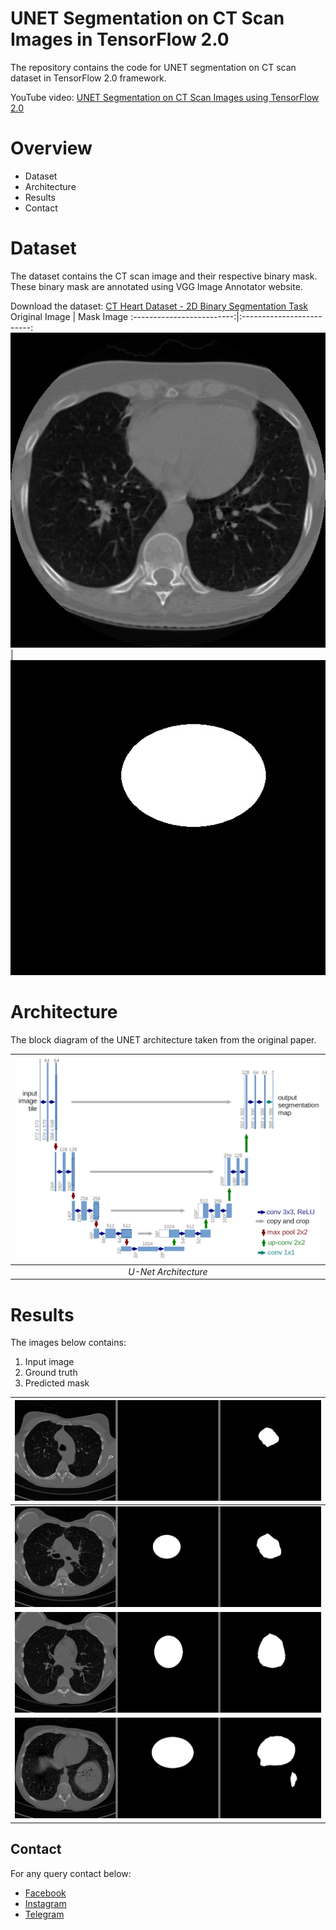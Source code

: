 # UNET Segmentation on CT Scan Images in TensorFlow 2.0
The repository contains the code for UNET segmentation on CT scan dataset in TensorFlow 2.0 framework.

YouTube video: [UNET Segmentation on CT Scan Images using TensorFlow 2.0](https://youtu.be/xIvmg4IqeIk)

# Overview
- Dataset
- Architecture
- Results
- Contact

# Dataset
The dataset contains the CT scan image and their respective binary mask. These binary mask are annotated using VGG Image Annotator website.

Download the dataset: [CT Heart Dataset - 2D Binary Segmentation Task](www.kaggle.com/dataset/f41e0bab640002775b00e050b81a1144786324951b0576f5d71fd820d6ef13dc)
Original Image             |  Mask Image
:-------------------------:|:-------------------------:
![](img/image.jpg)  |  ![](img/mask.jpg)

# Architecture
The block diagram of the UNET architecture taken from the original paper.

| ![U-Net Architecture](img/u-net-architecture.png) |
| :--: |
| *U-Net Architecture* |

# Results
The images below contains:
1. Input image
2. Ground truth 
3. Predicted mask

| ![](results/100051_1-044.png) |
| :--: |
| ![](results/100051_1-057.png) |
| ![](results/100051_1-074.png) |
| ![](results/100051_1-101.png) |

## Contact
For any query contact below:
- [Facebook](https://www.facebook.com/idiotdeveloper)
- [Instagram](https://www.instagram.com/nikhilroxtomar/)
- [Telegram](https://t.me/idiotdeveloper)

